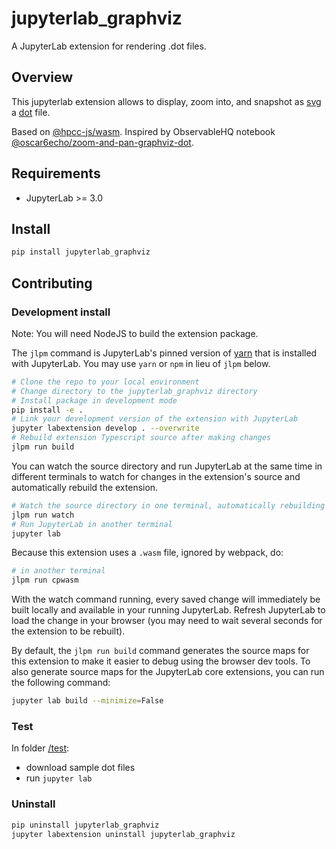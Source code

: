# jupyterlab_graphviz

A JupyterLab extension for rendering .dot files.

## Overview

This jupyterlab extension allows to display, zoom into, and snapshot as [svg](https://en.wikipedia.org/wiki/Scalable_Vector_Graphics) a [dot](<https://en.wikipedia.org/wiki/DOT_(graph_description_language)>) file.

Based on [@hpcc-js/wasm](https://github.com/hpcc-systems/hpcc-js-wasm).
Inspired by ObservableHQ notebook [@oscar6echo/zoom-and-pan-graphviz-dot](https://observablehq.com/@oscar6echo/zoom-and-pan-graphviz-dot).

## Requirements

- JupyterLab >= 3.0

## Install

```bash
pip install jupyterlab_graphviz
```

## Contributing

### Development install

Note: You will need NodeJS to build the extension package.

The `jlpm` command is JupyterLab's pinned version of
[yarn](https://yarnpkg.com/) that is installed with JupyterLab. You may use
`yarn` or `npm` in lieu of `jlpm` below.

```bash
# Clone the repo to your local environment
# Change directory to the jupyterlab_graphviz directory
# Install package in development mode
pip install -e .
# Link your development version of the extension with JupyterLab
jupyter labextension develop . --overwrite
# Rebuild extension Typescript source after making changes
jlpm run build
```

You can watch the source directory and run JupyterLab at the same time in different terminals to watch for changes in the extension's source and automatically rebuild the extension.

```bash
# Watch the source directory in one terminal, automatically rebuilding when needed
jlpm run watch
# Run JupyterLab in another terminal
jupyter lab
```

Because this extension uses a `.wasm` file, ignored by webpack, do:

```bash
# in another terminal
jlpm run cpwasm
```

With the watch command running, every saved change will immediately be built locally and available in your running JupyterLab. Refresh JupyterLab to load the change in your browser (you may need to wait several seconds for the extension to be rebuilt).

By default, the `jlpm run build` command generates the source maps for this extension to make it easier to debug using the browser dev tools. To also generate source maps for the JupyterLab core extensions, you can run the following command:

```bash
jupyter lab build --minimize=False
```

### Test

In folder [/test](./test):

- download sample dot files
- run `jupyter lab`

### Uninstall

```bash
pip uninstall jupyterlab_graphviz
jupyter labextension uninstall jupyterlab_graphviz
```
